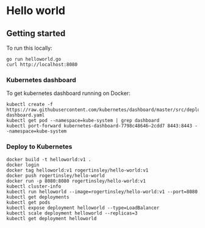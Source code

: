 # Hello world

## Getting started

To run this locally:

```
go run helloworld.go
curl http://localhost:8080
```

### Kubernetes dashboard

To get kubernetes dashboard running on Docker:

```
kubectl create -f https://raw.githubusercontent.com/kubernetes/dashboard/master/src/deploy/recommended/kubernetes-dashboard.yaml
kubectl get pod --namespace=kube-system | grep dashboard
kubectl port-forward kubernetes-dashboard-7798c48646–2cdd7 8443:8443 --namespace=kube-system
```

### Deploy to Kubernetes

```
docker build -t helloworld:v1 .
docker login
docker tag helloworld:v1 rogertinsley/hello-world:v1
docker push rogertinsley/hello-world
docker run -p 8080:8080 rogertinsley/hello-world:v1
kubectl cluster-info
kubectl run helloworld --image=rogertinsley/hello-world:v1 --port=8080
kubectl get deployments
kubectl get pods
kubectl expose deployment helloworld --type=LoadBalancer
kubectl scale deployment helloworld --replicas=3
kubectl get deployment helloworld
```
